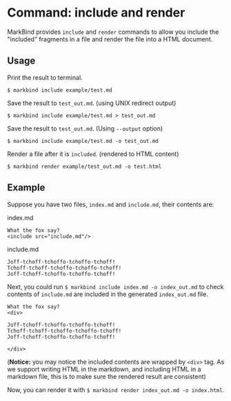 <link rel="stylesheet" href="{{baseUrl}}/css/main.css">

<include src="../common/header.md" />

<div class="website-content">

# Command: include and render

MarkBind provides `include` and `render` commands to allow you include the "included" fragments in a file and render the file into a HTML document.

## Usage
Print the result to terminal.
```
$ markbind include example/test.md
```

Save the result to `test_out.md`. (using UNIX redirect output)
```
$ markbind include example/test.md > test_out.md
```

Save the result to `test_out.md`. (Using `--output` option)
```
$ markbind include example/test.md -o test_out.md
```

Render a file after it is `included`. (rendered to HTML content)
```
$ markbind render example/test_out.md -o test.html
```

## Example
Suppose you have two files, `index.md` and `include.md`, their contents are:

index.md
```
What the fox say?
<include src="include.md"/>
```

include.md
```
Joff-tchoff-tchoffo-tchoffo-tchoff!
Tchoff-tchoff-tchoffo-tchoffo-tchoff!
Joff-tchoff-tchoffo-tchoffo-tchoff!
```

Next, you could run `$ markbind include index.md -o index_out.md` to check contents of `include.md` are included in the generated `index_out.md` file.
```
What the fox say?
<div>

Joff-tchoff-tchoffo-tchoffo-tchoff!
Tchoff-tchoff-tchoffo-tchoffo-tchoff!
Joff-tchoff-tchoffo-tchoffo-tchoff!

</div>
```
(**Notice:** you may notice the included contents are wrapped by `<div>` tag. As we support writing HTML in the markdown, and including HTML in a markdown file, this is to make sure the rendered result are consistent)

Now, you can render it with `$ markbind render index_out.md -o index.html`.

<include src="../common/userGuideSections.md" />

</div>
